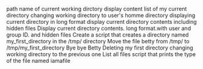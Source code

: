 path name of current working dirctory
display content list of my current directory
changing working directory to user's homme directory
displaying current directory in long format
display current directory contents including hidden files
Display current directory contents. long format.with user and group ID. and hidden files
Create a script that creates a directory named my_first_directory in the /tmp/ directory
Move the file betty from /tmp/ to /tmp/my_first_directory
Bye bye Betty
Deleting  my first directory
changing working directory to the previous one
List all files
script that prints the type of the file named iamafile
